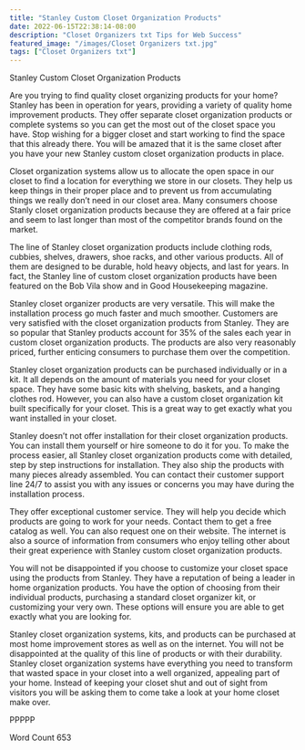 ```yaml
---
title: "Stanley Custom Closet Organization Products"
date: 2022-06-15T22:38:14-08:00
description: "Closet Organizers txt Tips for Web Success"
featured_image: "/images/Closet Organizers txt.jpg"
tags: ["Closet Organizers txt"]
---
```


Stanley Custom Closet Organization Products

Are you trying to find quality closet organizing products for your home? Stanley has been in operation for years, providing a variety of quality home improvement products. They offer separate closet organization products or complete systems so you can get the most out of the closet space you have. Stop wishing for a bigger closet and start working to find the space that this already there. You will be amazed that it is the same closet after you have your new Stanley custom closet organization products in place. 

Closet organization systems allow us to allocate the open space in our closet to find a location for everything we store in our closets. They help us keep things in their proper place and to prevent us from accumulating things we really don’t need in our closet area. Many consumers choose Stanly closet organization products because they are offered at a fair price and seem to last longer than most of the competitor brands found on the market. 

The line of Stanley closet organization products include clothing rods, cubbies, shelves, drawers, shoe racks, and other various products. All of them are designed to be durable, hold heavy objects, and last for years. In fact, the Stanley line of custom closet organization products have been featured on the Bob Vila show and in Good Housekeeping magazine. 

Stanley closet organizer products are very versatile. This will make the installation process go much faster and much smoother. Customers are very satisfied with the closet organization products from Stanley. They are so popular that Stanley products account for 35% of the sales each year in custom closet organization products. The products are also very reasonably priced, further enticing consumers to purchase them over the competition. 

Stanley closet organization products can be purchased individually or in a kit. It all depends on the amount of materials you need for your closet space. They have some basic kits with shelving, baskets, and a hanging clothes rod. However, you can also have a custom closet organization kit built specifically for your closet. This is a great way to get exactly what you want installed in your closet. 

Stanley doesn’t not offer installation for their closet organization products. You can install them yourself or hire someone to do it for you. To make the process easier, all Stanley closet organization products come with detailed, step by step instructions for installation. They also ship the products with many pieces already assembled. You can contact their customer support line 24/7 to assist you with any issues or concerns you may have during the installation process. 

They offer exceptional customer service. They will help you decide which products are going to work for your needs. Contact them to get a free catalog as well. You can also request one on their website. The internet is also a source of information from consumers who enjoy telling other about their great experience with Stanley custom closet organization products. 

You will not be disappointed if you choose to customize your closet space using the products from Stanley. They have a reputation of being a leader in home organization products. You have the option of choosing from their individual products, purchasing a standard closet organizer kit, or customizing your very own. These options will ensure you are able to get exactly what you are looking for. 

Stanley closet organization systems, kits, and products can be purchased at most home improvement stores as well as on the internet. You will not be disappointed at the quality of this line of products or with their durability. Stanley closet organization systems have everything you need to transform that wasted space in your closet into a well organized, appealing part of your home. Instead of keeping your closet shut and out of sight from visitors you will be asking them to come take a look at your home closet make over. 

PPPPP

Word Count 653

